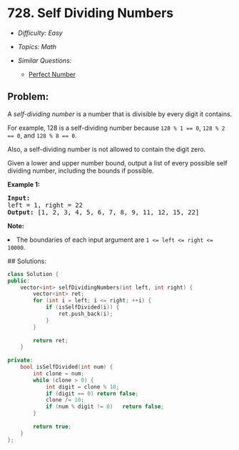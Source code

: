 # 728. Self Dividing Numbers

* *Difficulty: Easy*

* *Topics: Math*

* *Similar Questions:*

  * [Perfect Number](perfect-number.md)

## Problem:

<p>
A <i>self-dividing number</i> is a number that is divisible by every digit it contains.
</p><p>
For example, 128 is a self-dividing number because <code>128 % 1 == 0</code>, <code>128 % 2 == 0</code>, and <code>128 % 8 == 0</code>.
</p><p>
Also, a self-dividing number is not allowed to contain the digit zero.
</p><p>
Given a lower and upper number bound, output a list of every possible self dividing number, including the bounds if possible.
</p>
<p><b>Example 1:</b><br />
<pre>
<b>Input:</b> 
left = 1, right = 22
<b>Output:</b> [1, 2, 3, 4, 5, 6, 7, 8, 9, 11, 12, 15, 22]
</pre>
</p>

<p><b>Note:</b>
<li>The boundaries of each input argument are <code>1 <= left <= right <= 10000</code>.</li>
</p>
## Solutions:

```c++
class Solution {
public:
    vector<int> selfDividingNumbers(int left, int right) {
        vector<int> ret;
        for (int i = left; i <= right; ++i) {
            if (isSelfDivided(i)) {
                ret.push_back(i);
            }
        }
        
        return ret;
    }
    
private:
    bool isSelfDivided(int num) {
        int clone = num;
        while (clone > 0) {
            int digit = clone % 10;
            if (digit == 0) return false;
            clone /= 10;
            if (num % digit != 0)   return false;
        }
        
        return true;
    }
};
```

